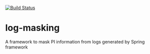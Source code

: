 [![Build Status](https://travis-ci.com/rbutti/log-masking.svg?branch=master)](https://travis-ci.com/rbutti/log-masking)
# log-masking
A framework to mask PI information from logs generated by Spring framework
